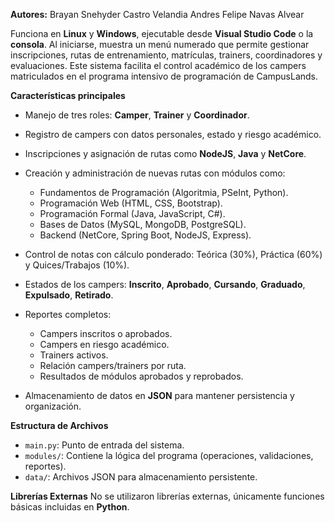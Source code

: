 **Autores:**
Brayan Snehyder Castro Velandia
Andres Felipe Navas Alvear

Funciona en **Linux** y **Windows**, ejecutable desde **Visual Studio Code** o la **consola**.
Al iniciarse, muestra un menú numerado que permite gestionar inscripciones, rutas de entrenamiento, matrículas, trainers, coordinadores y evaluaciones. Este sistema facilita el control académico de los campers matriculados en el programa intensivo de programación de CampusLands.

**Características principales**

* Manejo de tres roles: **Camper**, **Trainer** y **Coordinador**.
* Registro de campers con datos personales, estado y riesgo académico.
* Inscripciones y asignación de rutas como **NodeJS**, **Java** y **NetCore**.
* Creación y administración de nuevas rutas con módulos como:

  * Fundamentos de Programación (Algoritmia, PSeInt, Python).
  * Programación Web (HTML, CSS, Bootstrap).
  * Programación Formal (Java, JavaScript, C#).
  * Bases de Datos (MySQL, MongoDB, PostgreSQL).
  * Backend (NetCore, Spring Boot, NodeJS, Express).
* Control de notas con cálculo ponderado: Teórica (30%), Práctica (60%) y Quices/Trabajos (10%).
* Estados de los campers: **Inscrito**, **Aprobado**, **Cursando**, **Graduado**, **Expulsado**, **Retirado**.
* Reportes completos:

  * Campers inscritos o aprobados.
  * Campers en riesgo académico.
  * Trainers activos.
  * Relación campers/trainers por ruta.
  * Resultados de módulos aprobados y reprobados.
* Almacenamiento de datos en **JSON** para mantener persistencia y organización.

**Estructura de Archivos**

* `main.py`: Punto de entrada del sistema.
* `modules/`: Contiene la lógica del programa (operaciones, validaciones, reportes).
* `data/`: Archivos JSON para almacenamiento persistente.

**Librerías Externas**
No se utilizaron librerías externas, únicamente funciones básicas incluidas en **Python**.

